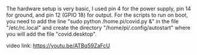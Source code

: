 The hardware setup is very basic, I used pin 4 for the power supply,
pin 14 for ground, and pin 12 (GPIO 18) for output. 
For the scripts to run on boot, you need to add the line
"sudo python /home.pi/covid.py &" in the file "/etc/rc.local" 
and create the directory "/home/pi/.config/autostart" 
where you will add the file "covid.desktop".

video link: https://youtu.be/ATBq59ZaFcU
